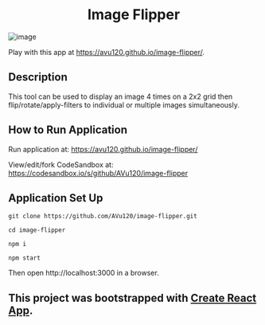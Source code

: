 <h1 align="center">Image Flipper</h1>

![image](https://user-images.githubusercontent.com/38395166/85216429-d0226400-b3c7-11ea-94ed-446cbf6d3644.png)

Play with this app at https://avu120.github.io/image-flipper/.

## Description

This tool can be used to display an image 4 times on a 2x2 grid then flip/rotate/apply-filters to individual or multiple images simultaneously.

## How to Run Application

Run application at: https://avu120.github.io/image-flipper/

View/edit/fork CodeSandbox at: https://codesandbox.io/s/github/AVu120/image-flipper

## Application Set Up

`git clone https://github.com/AVu120/image-flipper.git`

`cd image-flipper`

`npm i`

`npm start`

Then open http://localhost:3000 in a browser.

## This project was bootstrapped with [Create React App](https://github.com/facebook/create-react-app).
